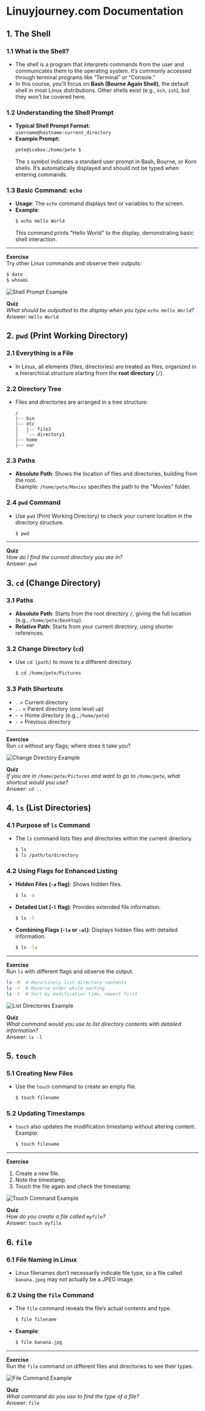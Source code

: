 # **Linuyjourney.com Documentation**

## **1. The Shell**

### **1.1 What is the Shell?**

- The shell is a program that interprets commands from the user and communicates them to the operating system. It’s commonly accessed through terminal programs like “Terminal” or “Console.”
- In this course, you'll focus on **Bash (Bourne Again Shell)**, the default shell in most Linux distributions. Other shells exist (e.g., `ksh`, `zsh`), but they won’t be covered here.

### **1.2 Understanding the Shell Prompt**

- **Typical Shell Prompt Format:**  
  `username@hostname:current_directory`
- **Example Prompt:**  
  ```bash
  pete@icebox:/home/pete $
  ```
  The `$` symbol indicates a standard user prompt in Bash, Bourne, or Korn shells. It’s automatically displayed and should not be typed when entering commands.

### **1.3 Basic Command: `echo`**

- **Usage**: The `echo` command displays text or variables to the screen.
- **Example**:
  ```bash
  $ echo Hello World
  ```
  This command prints "Hello World" to the display, demonstrating basic shell interaction.

---
**Exercise**  
Try other Linux commands and observe their outputs:
```bash
$ date
$ whoami
```
![Shell Prompt Example](https://github.com/user-attachments/assets/6c0ca40d-89c5-4e64-92ae-6b24a5a2f9bb)

**Quiz**  
*What should be outputted to the display when you type `echo Hello World`?*  
Answer: `Hello World`



## **2. `pwd` (Print Working Directory)**

### **2.1 Everything is a File**

- In Linux, all elements (files, directories) are treated as files, organized in a hierarchical structure starting from the **root directory** (`/`).

### **2.2 Directory Tree**

- Files and directories are arranged in a tree structure:
  ```plaintext
  /
  |-- bin
  |-- etc
  |   |-- file3
  |   `-- directory1
  |-- home
  |-- var
  ```

### **2.3 Paths**

- **Absolute Path**: Shows the location of files and directories, building from the root.  
  Example: `/home/pete/Movies` specifies the path to the "Movies" folder.

### **2.4 `pwd` Command**

- Use `pwd` (Print Working Directory) to check your current location in the directory structure.
  ```bash
  $ pwd
  ```
---
**Quiz**  
*How do I find the current directory you are in?*  
Answer: `pwd`


## **3. `cd` (Change Directory)**

### **3.1 Paths**

- **Absolute Path**: Starts from the root directory `/`, giving the full location (e.g., `/home/pete/Desktop`).
- **Relative Path**: Starts from your current directory, using shorter references.

### **3.2 Change Directory (`cd`)**

- Use `cd [path]` to move to a different directory.
  ```bash
  $ cd /home/pete/Pictures
  ```

### **3.3 Path Shortcuts**

- `.` = Current directory
- `..` = Parent directory (one level up)
- `~` = Home directory (e.g., `/home/pete`)
- `-` = Previous directory

---

**Exercise**  
Run `cd` without any flags; where does it take you?

![Change Directory Example](https://github.com/user-attachments/assets/f40107b7-f160-40fa-840b-4447bb8a4ab1)

**Quiz**  
*If you are in `/home/pete/Pictures` and want to go to `/home/pete`, what shortcut would you use?*  
Answer: `cd ..`


## **4. `ls` (List Directories)**

### **4.1 Purpose of `ls` Command**

- The `ls` command lists files and directories within the current directory.
  ```bash
  $ ls
  $ ls /path/to/directory
  ```

### **4.2 Using Flags for Enhanced Listing**

- **Hidden Files (`-a` flag)**: Shows hidden files.
  ```bash
  $ ls -a
  ```
- **Detailed List (`-l` flag)**: Provides extended file information.
  ```bash
  $ ls -l
  ```
- **Combining Flags (`-la` or `-al`)**: Displays hidden files with detailed information.
  ```bash
  $ ls -la
  ```
---
**Exercise**  
Run `ls` with different flags and observe the output.

```bash
ls -R  # Recursively list directory contents
ls -r  # Reverse order while sorting
ls -t  # Sort by modification time, newest first
```

![List Directories Example](https://github.com/user-attachments/assets/455c2d14-9bb4-4594-83a1-539625c96859)

**Quiz**  
*What command would you use to list directory contents with detailed information?*  
Answer: `ls -l`


## **5. `touch`**

### **5.1 Creating New Files**

- Use the `touch` command to create an empty file.
  ```bash
  $ touch filename
  ```

### **5.2 Updating Timestamps**

- `touch` also updates the modification timestamp without altering content.  
  Example:
  ```bash
  $ touch filename
  ```
---
**Exercise**  
1. Create a new file.
2. Note the timestamp.
3. Touch the file again and check the timestamp.

![Touch Command Example](https://github.com/user-attachments/assets/d68439d4-7e80-44c6-a3e7-a94b0d756161)

**Quiz**  
*How do you create a file called `myfile`?*  
Answer: `touch myfile`



## **6. `file`**

### **6.1 File Naming in Linux**

- Linux filenames don’t necessarily indicate file type, so a file called `banana.jpeg` may not actually be a JPEG image.

### **6.2 Using the `file` Command**

- The `file` command reveals the file’s actual contents and type.
  ```bash
  $ file filename
  ```
- **Example**:
  ```bash
  $ file banana.jpg
  ```


---
**Exercise**  
Run the `file` command on different files and directories to see their types.

![File Command Example](https://github.com/user-attachments/assets/15589a9b-f766-45f5-b3f4-a4070e8ac3d5)

**Quiz**  
*What command do you use to find the type of a file?*  
Answer: `file`
